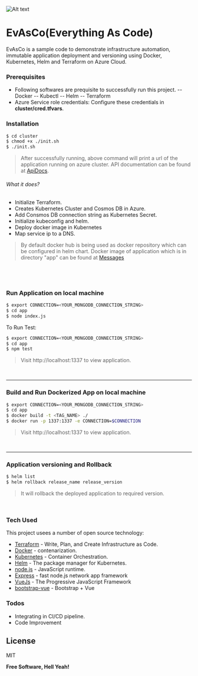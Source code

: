 ![Alt text](docs/project1.gif?raw=true?)
# EvAsCo(Everything As Code)

EvAsCo is a sample code to demonstrate infrastructure automation, immutable application deployment and versioning using Docker, Kubernetes, Helm and Terraform on Azure Cloud.

### Prerequisites
- Following softwares are prequisite to successfully run this project. 
-- Docker
-- Kubectl
-- Helm
-- Terraform
- Azure Service role credentials: Configure these credentials in **cluster/cred.tfvars**.


### Installation
```sh
$ cd cluster
$ chmod +x ./init.sh
$ ./init.sh
```
>After successfully running, above command will print a url of the application running on azure cluster. 
>API documentation can be found at [ApiDocs](https://monst3rr.github.io/EvAsCo/).
###### What it does?
- Initialize Terraform.
- Creates Kubernetes Cluster and Cosmos DB in Azure.
- Add Consmos DB connection string as Kubernetes Secret.
- Initialize kubeconfig and helm.
- Deploy docker image in Kubernetes
- Map service ip to a DNS.
> By default docker hub is being used as docker repository which can be configured in helm chart.
>Docker image of application which is in directory "app" can be found at [Messages](https://hub.docker.com/r/monst3r/messages/)


&nbsp;
&nbsp;
---
### Run Application on local machine

```sh
$ export CONNECTION=<YOUR_MONGODB_CONNECTION_STRING>
$ cd app
$ node index.js
```
To Run Test:
```sh
$ export CONNECTION=<YOUR_MONGODB_CONNECTION_STRING>
$ cd app
$ npm test
```
>Visit http://localhost:1337 to view application.

&nbsp;

---
### Build and Run Dockerized App on local machine

```sh
$ export CONNECTION=<YOUR_MONGODB_CONNECTION_STRING>
$ cd app
$ docker build -t <TAG_NAME> ./
$ docker run -p 1337:1337 -e CONNECTION=$CONNECTION
```
>Visit http://localhost:1337 to view application.

&nbsp;

---
### Application versioning and Rollback

```sh
$ helm list
$ helm rollback release_name release_version
```
> It will rollback the deployed application to required version.

&nbsp;

### Tech Used

This project usees a number of open source technology:

* [Terraform](https://www.terraform.io/) - Write, Plan, and Create Infrastructure as Code.
* [Docker](https://www.docker.com/) - contenarization.
* [Kubernetes](https://kubernetes.io/) - Container Orchestration.
* [Helm](https://helm.sh/) - The package manager for Kubernetes.
* [node.js](https://nodejs.org/) - JavaScript runtime.
* [Express](https://expressjs.com/) - fast node.js network app framework
* [VueJs](https://vuejs.org) - The Progressive JavaScript Framework
* [bootstrap-vue](https://bootstrap-vue.js.org/) - Bootstrap + Vue

### Todos

 - Integrating in CI/CD pipeline.
 - Code Improvement

License
----

MIT


**Free Software, Hell Yeah!**
